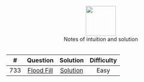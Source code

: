 <p align="center">
  <a href="https://leetcode.com/RodneyShag">
    <img height=80 src="https://leetcode.com/static/webpack_bundles/images/logo-dark.e99485d9b.svg">
  </a>
  <br>Notes of intuition and solution
  <br><br>
</p>

|   ﻿#  |                                                                     Question                                                                     |                                                                             Solution                                                                            | Difficulty |
|:----:|:------------------------------------------------------------------------------------------------------------------------------------------------:|:---------------------------------------------------------------------------------------------------------------------------------------------------------------:|:----------:|
|  733 | [Flood Fill](https://leetcode.com/problems/flood-fill)                                                                                           | [Solution]()                                                              |    Easy    |